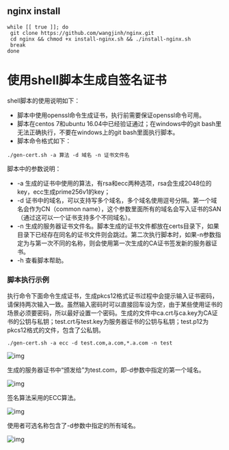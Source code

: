 ## nginx install
```
while [[ true ]]; do
 git clone https://github.com/wangjinh/nginx.git
 cd nginx && chmod +x install-nginx.sh && ./install-nginx.sh 
 break
done
```

# 使用shell脚本生成自签名证书

shell脚本的使用说明如下：

- 脚本中使用openssl命令生成证书，执行前需要保证openssl命令可用。
- 脚本在centos 7和ubuntu 16.04中已经验证通过；在windows中的git bash里无法正确执行，不要在windows上的git bash里面执行脚本。
- 脚本命令格式如下：

```shell
./gen-cert.sh -a 算法 -d 域名 -n 证书文件名
```

脚本中的参数说明：

- -a 生成的证书中使用的算法，有rsa和ecc两种选项，rsa会生成2048位的key，ecc生成prime256v1的key；
- -d 证书中的域名，可以支持写多个域名，多个域名使用逗号分隔。第一个域名会作为CN（common name），这个参数里面所有的域名会写入证书的SAN（通过这可以一个证书支持多个不同域名）。
- -n 生成的服务器证书文件名。脚本生成的证书文件都放在certs目录下，如果目录下已经存在同名的证书文件则会跳过。第二次执行脚本时，如果-n参数指定为与第一次不同的名称，则会使用第一次生成的CA证书签发新的服务器证书。
- -h 查看脚本帮助。



### 脚本执行示例

执行命令下面命令生成证书，生成pkcs12格式证书过程中会提示输入证书密码，请保持两次输入一致。虽然输入密码时可以直接回车设为空，由于某些使用证书的场景必须要密码，所以最好设置一个密码。生成的文件中ca.crt与ca.key为CA证书的公钥与私钥；test.crt与test.key为服务器证书的公钥与私钥；test.p12为pkcs12格式的文件，包含了公私钥。

```shell
./gen-cert.sh -a ecc -d test.com,a.com,*.a.com -n test
```



![img](https://upload-images.jianshu.io/upload_images/16251782-5188ca5ccd90b8f1.png?)



生成的服务器证书中“颁发给”为test.com，即-d参数中指定的第一个域名。

![img](https://upload-images.jianshu.io/upload_images/16251782-9ed9dad720cd0806.png?)

签名算法采用的ECC算法。

![img](https:////upload-images.jianshu.io/upload_images/16251782-d942d651fa4c7d84.png?)

使用者可选名称包含了-d参数中指定的所有域名。

![img](https:////upload-images.jianshu.io/upload_images/16251782-c401c17a76d928eb.png?)


